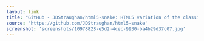 ```yaml
---
layout: link
title: "GitHub - JDStraughan/html5-snake: HTML5 variation of the classic snake game"
source: 'https://github.com/JDStraughan/html5-snake'
screenshot: 'screenshots/10978828-e5d2-4cec-9930-ba4b29d37c07.jpg'
---
```


